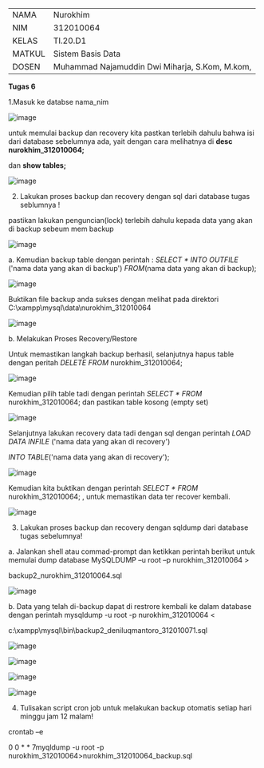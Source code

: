 <table>
  <tr>
    <td>NAMA</td>
    <td>Nurokhim</td>
  </tr>
  <tr>
    <td>NIM</td>
    <td>312010064</td>
  </tr>
  <tr>
    <td>KELAS</td>
    <td>TI.20.D1</td>
  </tr>
  <tr>
    <td>MATKUL</td>
    <td>Sistem Basis Data</td>
  </tr>
 <tr>
    <td>DOSEN</td>
    <td> Muhammad Najamuddin Dwi Miharja, S.Kom, M.kom, </td>
  </tr>
</table>

<b>Tugas 6</b>
 
 1.Masuk ke databse nama_nim

![image](https://user-images.githubusercontent.com/101801920/171457747-5eebbaff-d4d3-4bed-9dbc-e9a065075731.png)

untuk memulai backup dan recovery kita pastkan terlebih dahulu bahwa isi dari database sebelumnya ada, yait dengan cara melihatnya di <b>desc nurokhim_312010064;</b>

dan <b>show tables;</b>

![image](https://user-images.githubusercontent.com/101801920/171466032-df10018b-9485-43d1-924e-ae58431d1e42.png)

2. Lakukan proses backup dan recovery dengan sql dari database tugas seblumnya !

pastikan lakukan penguncian(lock) terlebih dahulu kepada data yang akan di backup sebeum mem backup

![image](https://user-images.githubusercontent.com/101801920/171467193-75d97125-2132-46a9-a89e-a0ddfcbfd7fb.png)

a. Kemudian backup table dengan perintah : <i>SELECT * INTO OUTFILE </i>('nama data yang akan di backup') <i>FROM</i>(nama data yang akan di backup);

![image](https://user-images.githubusercontent.com/101801920/171468256-5ea96e77-3275-4ef7-b9c5-38418a0aa464.png)

Buktikan file backup anda sukses dengan melihat pada direktori C:\xampp\mysql\data\nurokhim_312010064

![image](https://user-images.githubusercontent.com/101801920/171470649-925a69f4-aa5c-48dd-9d04-c394ba20539f.png)

b. Melakukan Proses Recovery/Restore

Untuk memastikan langkah backup berhasil, selanjutnya hapus table dengan peritah <i>DELETE FROM</i> nurokhim_312010064;

![image](https://user-images.githubusercontent.com/101801920/171523789-565d8a60-9a92-443f-bcff-a36fbab0d63a.png)

Kemudian pilih table tadi dengan perintah <i>SELECT * FROM</i> nurokhim_312010064; dan pastikan table kosong (empty set)

![image](https://user-images.githubusercontent.com/101801920/171523955-0c924066-027c-4bc2-8562-8da6f7b0f6e6.png)

Selanjutnya lakukan recovery data tadi dengan sql dengan perintah <i>LOAD DATA INFILE</i> ('nama data yang akan di recovery')

<i>INTO TABLE</i>('nama data yang akan di recovery');

![image](https://user-images.githubusercontent.com/101801920/171524803-22e490bc-f00d-4218-8a53-e3c27c4e402b.png)

Kemudian kita buktikan dengan perintah <i>SELECT * FROM</i> nurokhim_312010064; , untuk memastikan data ter recover kembali.

![image](https://user-images.githubusercontent.com/101801920/171525178-7cc06fd9-19b8-4e70-8e7e-1a862b13ec00.png)

3. Lakukan proses backup dan recovery dengan sqldump dari database tugas sebelumnya!

a. Jalankan shell atau commad-prompt dan ketikkan perintah berikut untuk memulai dump database MySQLDUMP –u root –p nurokhim_312010064 >

backup2_nurokhim_312010064.sql

![image](https://user-images.githubusercontent.com/101801920/171526088-9f57ae04-a676-4f66-b29e-1c819c58126b.png)

b. Data yang telah di-backup dapat di restrore kembali ke dalam database dengan perintah mysqldump -u root -p  nurokhim_312010064 <

c:\xampp\mysql\bin\backup2_deniluqmantoro_312010071.sql

![image](https://user-images.githubusercontent.com/101801920/171527272-5bd84ea8-1568-4dd4-bcfa-f2c703456ade.png)

![image](https://user-images.githubusercontent.com/101801920/171527359-bd2cbdf3-f5f7-4e00-93d4-150702f16d16.png)

![image](https://user-images.githubusercontent.com/101801920/171527402-9984b1c3-267b-4ba9-a4c6-9ce22af12cb5.png)

![image](https://user-images.githubusercontent.com/101801920/171527449-cd29d5df-2d55-4ced-b23c-31a4c997fba0.png)

4. Tulisakan script cron job untuk melakukan backup otomatis setiap hari minggu jam 12 malam!

crontab –e

0 0 * * 7myqldump -u root -p nurokhim_312010064>nurokhim_312010064_backup.sql
